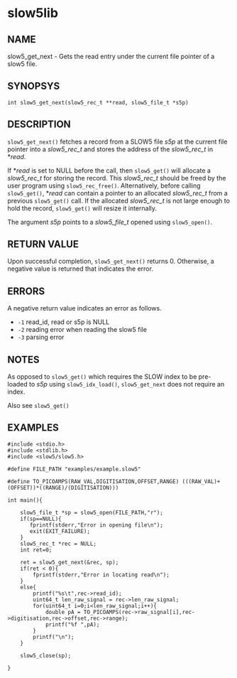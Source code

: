 # slow5lib

## NAME
slow5_get_next - Gets the read entry under the current file pointer of a slow5 file.

## SYNOPSYS
`int slow5_get_next(slow5_rec_t **read, slow5_file_t *s5p)`

## DESCRIPTION
`slow5_get_next()` fetches a record from a SLOW5 file *s5p* at the current file pointer into a *slow5_rec_t* and stores the address of the *slow5_rec_t* in **read*.

If **read* is set to NULL before the call, then `slow5_get()` will allocate a *slow5_rec_t* for storing the record.
This *slow5_rec_t* should be freed by the user program using `slow5_rec_free()`.
Alternatively, before calling `slow5_get()`, **read* can contain a pointer to an allocated *slow5_rec_t* from a previous `slow5_get()` call.
If the allocated *slow5_rec_t* is not large enough to hold the record, `slow5_get()` will resize it internally.

The argument *s5p* points to a *slow5_file_t* opened using `slow5_open()`.

## RETURN VALUE
Upon successful completion, `slow5_get_next()` returns 0. Otherwise, a negative value is returned that indicates the error.

## ERRORS
A negative return value indicates an error as follows.

* `-1`
    read_id, read or s5p is NULL
* `-2`
    reading error when reading the slow5 file
* `-3`
    parsing error

## NOTES
 As opposed to `slow5_get()` which requires the SLOW index to be pre-loaded to *s5p* using `slow5_idx_load()`, `slow5_get_next` does not require an index.

Also see `slow5_get()`

## EXAMPLES

```
#include <stdio.h>
#include <stdlib.h>
#include <slow5/slow5.h>

#define FILE_PATH "examples/example.slow5"

#define TO_PICOAMPS(RAW_VAL,DIGITISATION,OFFSET,RANGE) (((RAW_VAL)+(OFFSET))*((RANGE)/(DIGITISATION)))

int main(){

    slow5_file_t *sp = slow5_open(FILE_PATH,"r");
    if(sp==NULL){
       fprintf(stderr,"Error in opening file\n");
       exit(EXIT_FAILURE);
    }
    slow5_rec_t *rec = NULL;
    int ret=0;

    ret = slow5_get_next(&rec, sp);
    if(ret < 0){
        fprintf(stderr,"Error in locating read\n");
    }
    else{
        printf("%s\t",rec->read_id);
        uint64_t len_raw_signal = rec->len_raw_signal;
        for(uint64_t i=0;i<len_raw_signal;i++){
            double pA = TO_PICOAMPS(rec->raw_signal[i],rec->digitisation,rec->offset,rec->range);
            printf("%f ",pA);
        }
        printf("\n");
    }

    slow5_close(sp);

}
```
